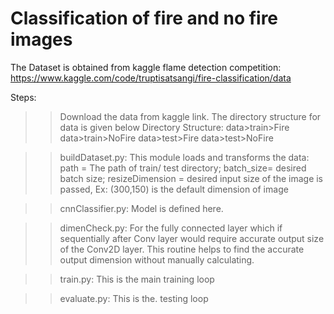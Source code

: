 # Classification of fire and no fire images
The Dataset is obtained from kaggle flame detection competition: https://www.kaggle.com/code/truptisatsangi/fire-classification/data

Steps:
>> Download the data from kaggle link. The directory structure for data is given below
>> Directory Structure: data>train>Fire
                        data>train>NoFire
                        data>test>Fire
                        data>test>NoFire
                        
>> buildDataset.py: This module loads and transforms the data:  path = The path of train/ test directory; batch_size= desired batch size; 
                    resizeDimension = desired input size of the image is passed, Ex: (300,150) is the default dimension of image

>> cnnClassifier.py: Model is defined here.

>> dimenCheck.py: For the fully connected layer which if sequentially after Conv layer would require accurate output size of the Conv2D layer.
                  This routine helps to find the accurate output dimension without manually calculating.
                  
>> train.py: This is the main training loop

>> evaluate.py: This is the. testing loop
                    
